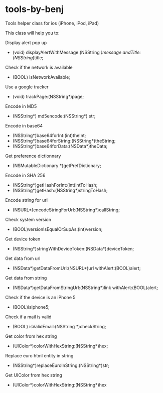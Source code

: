 tools-by-benj
=============

Tools helper class for ios (iPhone, iPod, iPad)

This class will help you to:

Display alert pop up
+ (void) displayAlertWithMessage:(NSString *)message andTitle:(NSString*)title;

Check if the network is available
+ (BOOL) isNetworkAvailable;

Use a google tracker
+ (void) trackPage:(NSString*)page;

Encode in MD5
+ (NSString*) md5encode:(NSString*) str;

Encode in base64
+ (NSString*)base64forInt:(int)theInt;
+ (NSString*)base64forString:(NSString*)theString;
+ (NSString*)base64forData:(NSData*)theData;

Get preference dictionnary
+ (NSMutableDictionary *)getPrefDictionary;

Encode in SHA 256
+ (NSString*)getHashForInt:(int)intToHash;
+ (NSString*)getHash:(NSString*)stringToHash;

Encode string for url
+ (NSURL*)encodeStringForUrl:(NSString*)callString;

Check system version
+ (BOOL)versionIsEqualOrSupAs:(int)version;

Get device token
+ (NSString*)stringWithDeviceToken:(NSData*)deviceToken;

Get data from url
+ (NSData*)getDataFromUrl:(NSURL*)url withAlert:(BOOL)alert;

Get data from string
+ (NSData*)getDataFromStringUrl:(NSString*)link withAlert:(BOOL)alert;

Check if the device is an iPhone 5
+ (BOOL)isIphone5;

Check if a mail is valid
+ (BOOL) isValidEmail:(NSString *)checkString;

Get color from hex string
+ (UIColor*)colorWithHexString:(NSString*)hex;

Replace euro html entity in string
+ (NSString*)replaceEuroInString:(NSString*)str;

Get UIColor from hex string
+ (UIColor*)colorWithHexString:(NSString*)hex


